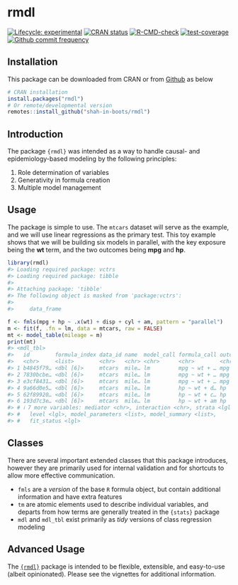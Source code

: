 
<!-- README.md is generated from README.Rmd. Please edit that file -->

# rmdl

<!-- badges: start -->

[![Lifecycle:
experimental](https://img.shields.io/badge/lifecycle-experimental-orange.svg)](https://lifecycle.r-lib.org/articles/stages.html#experimental)
[![CRAN
status](https://www.r-pkg.org/badges/version/rmdl)](https://CRAN.R-project.org/package=rmdl)
[![R-CMD-check](https://github.com/shah-in-boots/rmdl/actions/workflows/R-CMD-check.yaml/badge.svg)](https://github.com/shah-in-boots/rmdl/actions/workflows/R-CMD-check.yaml)
[![test-coverage](https://github.com/shah-in-boots/rmdl/actions/workflows/test-coverage.yaml/badge.svg)](https://github.com/shah-in-boots/rmdl/actions/workflows/test-coverage.yaml)
[![Github commit
frequency](https://img.shields.io/github/commit-activity/w/shah-in-boots/rmdl)](https://github.com/shah-in-boots/rmdl/graphs/commit-activity)
<!-- badges: end -->

## Installation

This package can be downloaded from CRAN or from
[Github](https://github.com/shah-in-boots/rmdl) as below

``` r
# CRAN installation
install.packages("rmdl")
# Or remote/developmental version
remotes::install_github("shah-in-boots/rmdl")
```

## Introduction

The package `{rmdl}` was intended as a way to handle causal- and
epidemiology-based modeling by the following principles:

1.  Role determination of variables
2.  Generativity in formula creation
3.  Multiple model management

## Usage

The package is simple to use. The `mtcars` dataset will serve as the
example, and we will use linear regressions as the primary test. This
toy example shows that we will be building six models in parallel, with
the key exposure being the **wt** term, and the two outcomes being
**mpg** and **hp**.

``` r
library(rmdl)
#> Loading required package: vctrs
#> Loading required package: tibble
#> 
#> Attaching package: 'tibble'
#> The following object is masked from 'package:vctrs':
#> 
#>     data_frame

f <- fmls(mpg + hp ~ .x(wt) + disp + cyl + am, pattern = "parallel")
m <- fit(f, .fn = lm, data = mtcars, raw = FALSE)
mt <- model_table(mileage = m)
print(mt)
#> <mdl_tbl>
#>   id        formula_index data_id name  model_call formula_call outcome exposure
#>   <chr>     <list>        <chr>   <chr> <chr>      <chr>        <chr>   <chr>   
#> 1 b4845f79… <dbl [6]>     mtcars  mile… lm         mpg ~ wt + … mpg     wt      
#> 2 7830bcbe… <dbl [6]>     mtcars  mile… lm         mpg ~ wt + … mpg     wt      
#> 3 e3cf8431… <dbl [6]>     mtcars  mile… lm         mpg ~ wt + … mpg     wt      
#> 4 9a66d0e5… <dbl [6]>     mtcars  mile… lm         hp ~ wt + d… hp      wt      
#> 5 62f89920… <dbl [6]>     mtcars  mile… lm         hp ~ wt + c… hp      wt      
#> 6 193d7c3e… <dbl [6]>     mtcars  mile… lm         hp ~ wt + am hp      wt      
#> # ℹ 7 more variables: mediator <chr>, interaction <chr>, strata <lgl>,
#> #   level <lgl>, model_parameters <list>, model_summary <list>,
#> #   fit_status <lgl>
```

## Classes

There are several important extended classes that this package
introduces, however they are primarily used for internal validation and
for shortcuts to allow more effective communication.

- `fmls` are a *version* of the base `R` formula object, but contain
  additional information and have extra features
- `tm` are atomic elements used to describe individual variables, and
  departs from how terms are generally treated in the `{stats}` package
- `mdl` and `mdl_tbl` exist primarily as *tidy* versions of class
  regression modeling

## Advanced Usage

The [`{rmdl}`](https://cran.r-project.org/package=rmdl) package is
intended to be flexible, extensible, and easy-to-use (albeit
opinionated). Please see the vignettes for additional information.
